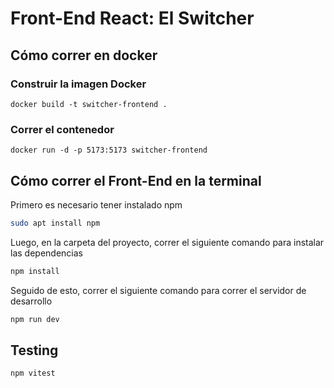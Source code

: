 # Front-End React: El Switcher

## Cómo correr en docker 

### Construir la imagen Docker

    docker build -t switcher-frontend .

### Correr el contenedor

    docker run -d -p 5173:5173 switcher-frontend


## Cómo correr el Front-End en la terminal

Primero es necesario tener instalado npm

```bash
sudo apt install npm
```

Luego, en la carpeta del proyecto, correr el siguiente comando para instalar las dependencias

```bash
npm install
```

Seguido de esto, correr el siguiente comando para correr el servidor de desarrollo

```bash
npm run dev
```

## Testing

```bash
npm vitest 
```
